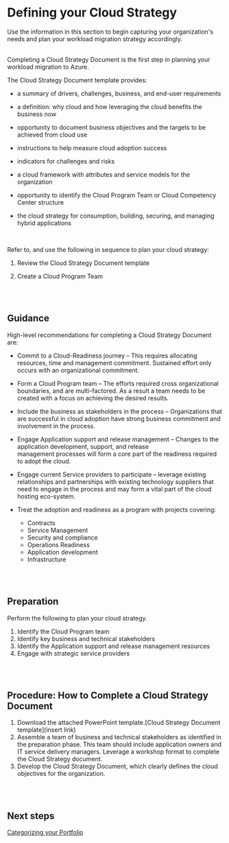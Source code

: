 # Defining your Cloud Strategy

Use the information in this section to begin capturing your organization's needs and plan your workload migration strategy accordingly.
<br />
<br />

Completing a Cloud Strategy Document is the first step in planning your workload migration to Azure.

The Cloud Strategy Document template provides:
* a summary of drivers, challenges, business, and end-user requirements

* a definition: why cloud and how leveraging the cloud benefits the business now
* opportunity to document business objectives and the targets to be achieved from cloud use
* instructions to help measure cloud adoption success 
* indicators for challenges and risks
* a cloud framework with attributes and service models for the organization 
* opportunity to identify the Cloud Program Team or Cloud Competency Center structure
* the cloud strategy for consumption, building, securing, and managing hybrid applications
<br />

Refer to, and use the following in sequence to plan your cloud strategy:

1. Review the Cloud Strategy Document template

2. Create a Cloud Program Team 
<br />
<br />

## Guidance

High-level recommendations for completing a Cloud Strategy Document are:
* Commit to a Cloud-Readiness journey – This requires allocating resources, time and management commitment.  Sustained effort only
  occurs with an organizational commitment.
* Form a Cloud Program team – The efforts required cross organizational boundaries, and are multi-factored.  As a result 
  a team needs to be created with a focus on achieving the desired results.
* Include the business as stakeholders in the process – Organizations that are successful in cloud adoption have strong 
  business commitment and involvement in the process.
* Engage Application support and release management – Changes to the application development, support, and release 	
  management processes will form a core part of the readiness required to adopt the cloud.
* Engage current Service providers to participate – leverage existing relationships and partnerships with existing 
  technology suppliers that need to engage in the process and may form a vital part of the cloud hosting eco-system.
* Treat the adoption and readiness as a program with projects covering:

	- Contracts
	- Service Management
	- Security and compliance
	- Operations Readiness
	- Application development 
	- Infrastructure
<br />
<br />

## Preparation

Perform the following to plan your cloud strategy.

1. Identify the Cloud Program team
2. Identify key business and technical stakeholders
3. Identify the Application support and release management resources
4. Engage with strategic service providers
<br />
<br />

## Procedure: How to Complete a Cloud Strategy Document

1. Download the attached PowerPoint template.[Cloud Strategy Document template](insert link) 
2. Assemble a team of business and technical stakeholders as identified in the preparation phase. This team should 
   include application owners and IT service delivery managers. Leverage a workshop format to complete the Cloud Strategy document.
3. Develop the Cloud Strategy Document, which clearly defines the cloud objectives for the organization.
<br />
<br />

## Next steps

[Categorizing your Portfolio](https://github.com/alvarovitta/Planning-Workload-Migration/blob/master/2.0-Categorizing-your-Portfolio-v1.md)
